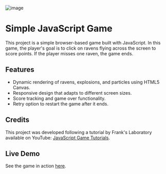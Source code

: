 
![image](https://github.com/karanxhagiulia/Javascript_Games/assets/96819403/ecdadb3a-b9b6-4953-aa70-3a91eb5379e4)


# Simple JavaScript Game

This project is a simple browser-based game built with JavaScript. In this game, the player's goal is to click on ravens flying across the screen to score points. If the player misses one raven, the game ends.


## Features

- Dynamic rendering of ravens, explosions, and particles using HTML5 Canvas.
- Responsive design that adapts to different screen sizes.
- Score tracking and game over functionality.
- Retry option to restart the game after it ends.

## Credits

This project was developed following a tutorial by Frank's Laboratory available on YouTube: [JavaScript Game Tutorials](https://www.youtube.com/watch?v=GFO_txvwK_c).

## Live Demo

See the game in action [here](https://javascriptgamefreecodecamp.netlify.app/).
